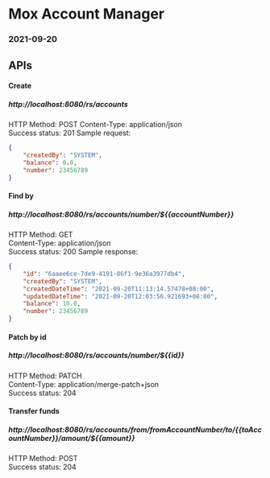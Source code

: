 # Mox Account Manager
### 2021-09-20

## APIs

#### Create
##### http://localhost:8080/rs/accounts

HTTP Method: POST
Content-Type: application/json   
Success status: 201
Sample request:
```json
{
    "createdBy": "SYSTEM",
    "balance": 0.0,
    "number": 23456789
}
```

#### Find by #
##### http://localhost:8080/rs/accounts/number/${{accountNumber}}

HTTP Method: GET   
Content-Type: application/json   
Success status: 200
Sample response:
```json
{
    "id": "6aaee6ce-7de9-4191-86f1-9e36a3977db4",
    "createdBy": "SYSTEM",
    "createdDateTime": "2021-09-20T11:13:14.57478+08:00",
    "updatedDateTime": "2021-09-20T12:03:56.921693+08:00",
    "balance": 10.0,
    "number": 23456789
}
```

#### Patch by id
##### http://localhost:8080/rs/accounts/number/${{id}}

HTTP Method: PATCH   
Content-Type: application/merge-patch+json   
Success status: 204

#### Transfer funds
##### http://localhost:8080/rs/accounts/from/${{fromAccountNumber}}/to/${{toAccountNumber}}/amount/${{amount}}

HTTP Method: POST   
Success status: 204